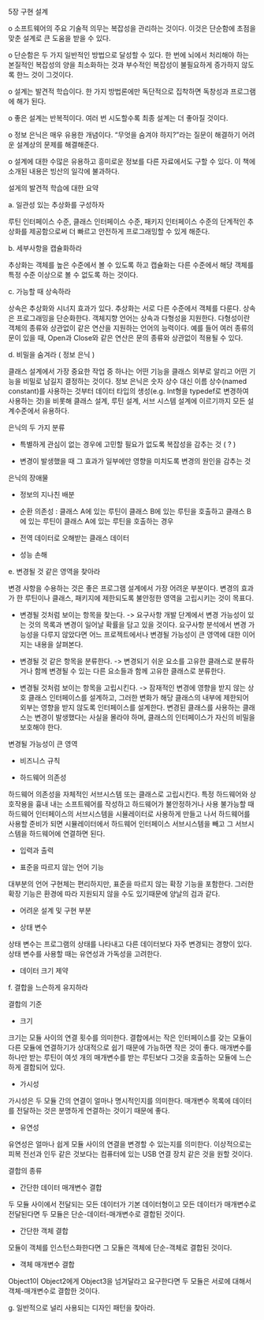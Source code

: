 5장 구현 설계

o 소프트웨어의 주요 기술적 의무는 복잡성을 관리하는 것이다. 이것은 단순함에 초점을 맞춘 설계로 큰 도움을 받을 수 있다.

o 단순함은 두 가지 일반적인 방법으로 달성할 수 있다. 한 번에 뇌에서 처리해야 하는 본질적인 복잡성의 양을 최소화하는 것과 부수적인 복잡성이 불필요하게 증가하지 않도록 한느 것이 그것이다.

o 설계는 발견적 학습이다. 한 가지 방법론에만 독단적으로 집착하면 독창성과 프로그램에 해가 된다.

o 좋은 설계는 반복적이다. 여러 번 시도할수록 최종 설계는 더 좋아질 것이다.

o 정보 은닉은 매우 유용한 개념이다. “무엇을 숨겨야 하지?”라는 질문이 해결하기 어려운 설계상의 문제를 해결해준다.

o 설계에 대한 수많은 유용하고 흥미로운 정보를 다른 자료에서도 구할 수 있다. 이 책에 소개된 내용은 빙산의 일각에 불과하다.

 

설게의 발견적 학습에 대한 요약

a. 일관성 있는 추상화를 구성하자

루틴 인터페이스 수준, 클래스 인터페이스 수준, 패키지 인터페이스 수준의 단계적인 추상화를 제공함으로써 더 빠르고 안전하게 프로그래밍할 수 있게 해준다.

 

b. 세부사항을 캡슐화하라

추상화는 객체를 높은 수준에서 볼 수 있도록 하고 캡슐화는 다른 수준에서 해당 객체를 특정 수준 이상으로 볼 수 없도록 하는 것이다.

 

c. 가능할 때 상속하라

상속은 추상화와 시너지 효과가 있다. 추상화는 서로 다른 수준에서 객체를 다룬다. 상속은 프로그래밍을 단순화한다. 객체지향 언어는 상속과 다형성을 지원한다. 다형성이란 객체의 종류와 상관없이 같은 연산을 지원하는 언어의 능력이다. 예를 들어 여러 종류의 문이 있을 때, Open과 Close와 같은 연산은 문의 종류와 상관없이 적용될 수 있다.

 

d. 비밀을 숨겨라 ( 정보 은닉 )

클래스 설계에서 가장 중요한 작업 중 하나는 어떤 기능을 클래스 외부로 알리고 어떤 기능을 비밀로 남길지 결정하는 것이다. 정보 은닉은 숫자 상수 대신 이름 상수(named constant)를 사용하는 것부터 데이터 타입의 생성(e.g. Int형을 typedef로 변경하여 사용하는 것)을 비롯해 클래스 설계, 루틴 설계, 서브 시스템 설계에 이르기까지 모든 설계수준에서 유용하다.

은닉의 두 가지 분류

- 특별하게 관심이 없는 경우에 고민할 필요가 없도록 복잡성을 감추는 것 ( ? )

- 변경이 발생했을 때 그 효과가 일부에만 영향을 미치도록 변경의 원인을 감추는 것

은닉의 장애물

- 정보의 지나친 배분

- 순환 의존성 : 클래스 A에 있는 루틴이 클래스 B에 있는 루틴을 호출하고 클래스 B에 있는 루틴이 클래스 A에 있는 루틴을 호출하는 경우

- 전역 데이터로 오해받는 클래스 데이터

- 성능 손해

e. 변경될 것 같은 영역을 찾아라

변경 사항을 수용하는 것은 좋은 프로그램 설계에서 가장 어려운 부분이다. 변경의 효과가 한 루틴이나 클래스, 패키지에 제한되도록 불안정한 영역을 고립시키는 것이 목표다.

- 변경될 것처럼 보이는 항목을 찾는다. -> 요구사항 개발 단계에서 변경 가능성이 있는 것의 목록과 변경이 일어날 확률을 담고 있을 것이다. 요구사항 분석에서 변경 가능성을 다루지 않았다면 어느 프로젝트에서나 변경될 가능성이 큰 영역에 대한 이어지는 내용을 살펴본다.

- 변경될 것 같은 항목을 분류한다. -> 변경되기 쉬운 요소를 고유한 클래스로 분류하거나 함께 변경될 수 있는 다른 요소들과 함께 고유한 클래스로 분류한다.

- 변경될 것처럼 보이는 항목을 고립시킨다. -> 잠재적인 변경에 영향을 받지 않는 상호 클래스 인터페이스를 설계하고, 그러한 변화가 해당 클래스의 내부에 제한되어 외부는 영향을 받지 않도록 인터페이스를 설계한다. 변경된 클래스를 사용하는 클래스는 변경이 발생했다는 사실을 몰라야 하며, 클래스의 인터페이스가 자신의 비밀을 보호해야 한다.

변경될 가능성이 큰 영역

- 비즈니스 규칙

- 하드웨어 의존성

하드웨어 의존성을 자체적인 서브시스템 또는 클래스로 고립시킨다. 특정 하드웨어와 상호작용을 흉내 내는 소프트웨어를 작성하고 하드웨어가 불안정하거나 사용 불가능할 때 하드웨어 인터페이스의 서브시스템을 시뮬레이터로 사용하게 만들고 나서 하드웨어를 사용할 준비가 되면 시뮬레이터에서 하드웨어 인터페이스 서브시스템을 빼고 그 서브시스템을 하드웨어에 연결하면 된다.

- 입력과 출력

- 표준을 따르지 않는 언어 기능

대부분의 언어 구현체는 편리하지만, 표준을 따르지 않는 확장 기능을 포함한다. 그러한 확장 기능은 환경에 따라 지원되지 않을 수도 있기때문에 양날의 검과 같다.

- 어려운 설계 및 구현 부분

- 상태 변수

상태 변수는 프로그램의 상태를 나타내고 다른 데이터보다 자주 변경되는 경향이 있다. 상태 변수를 사용할 때는 유연성과 가독성을 고려한다.

- 데이터 크기 제약

f. 결합을 느슨하게 유지하라

결합의 기준

- 크기

크기는 모듈 사이의 연결 횟수를 의미한다. 결합에서는 작은 인터페이스를 갖는 모듈이 다른 모듈에 연결하기가 상대적으로 쉽기 때문에 가능하면 작은 것이 좋다. 매개변수를 하나만 받는 루틴이 여섯 개의 매개변수를 받는 루틴보다 그것을 호출하는 모듈에 느슨하게 결합되어 있다.

- 가시성

가시성은 두 모듈 간의 연결이 얼마나 명시적인지를 의미한다. 매개변수 목록에 데이터를 전달하는 것은 분명하게 연결하는 것이기 때문에 좋다.

- 유연성

유연성은 얼마나 쉽게 모듈 사이의 연결을 변경할 수 있는지를 의미한다. 이상적으로는 피복 전선과 인두 같은 것보다는 컴퓨터에 있는 USB 연결 장치 같은 것을 원할 것이다.

결합의 종류

- 간단한 데이터 매개변수 결합

두 모듈 사이에서 전달되는 모든 데이터가 기본 데이터형이고 모든 데이터가 매개변수로 전달된다면 두 모듈은 단순-데이터-매개변수로 결합된 것이다.

- 간단한 객체 결합

모듈이 객체를 인스턴스화한다면 그 모듈은 객체에 단순-객체로 결합된 것이다.

- 객체 매개변수 결합

Object1이 Object2에게 Object3을 넘겨달라고 요구한다면 두 모듈은 서로에 대해서 객체-매개변수로 결합한 것이다.

g. 일반적으로 널리 사용되는 디자인 패턴을 찾아라.